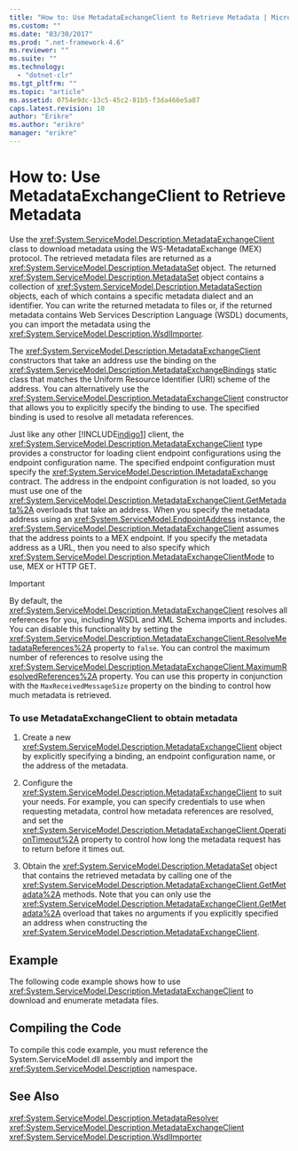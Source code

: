 ```yaml
---
title: "How to: Use MetadataExchangeClient to Retrieve Metadata | Microsoft Docs"
ms.custom: ""
ms.date: "03/30/2017"
ms.prod: ".net-framework-4.6"
ms.reviewer: ""
ms.suite: ""
ms.technology: 
  - "dotnet-clr"
ms.tgt_pltfrm: ""
ms.topic: "article"
ms.assetid: 0754e9dc-13c5-45c2-81b5-f3da466e5a87
caps.latest.revision: 10
author: "Erikre"
ms.author: "erikre"
manager: "erikre"
---
```

# How to: Use MetadataExchangeClient to Retrieve Metadata
Use the <xref:System.ServiceModel.Description.MetadataExchangeClient> class to download metadata using the WS-MetadataExchange (MEX) protocol. The retrieved metadata files are returned as a <xref:System.ServiceModel.Description.MetadataSet> object. The returned <xref:System.ServiceModel.Description.MetadataSet> object contains a collection of <xref:System.ServiceModel.Description.MetadataSection> objects, each of which contains a specific metadata dialect and an identifier. You can write the returned metadata to files or, if the returned metadata contains Web Services Description Language (WSDL) documents, you can import the metadata using the <xref:System.ServiceModel.Description.WsdlImporter>.  
  
 The <xref:System.ServiceModel.Description.MetadataExchangeClient> constructors that take an address use the binding on the <xref:System.ServiceModel.Description.MetadataExchangeBindings> static class that matches the Uniform Resource Identifier (URI) scheme of the address. You can alternatively use the <xref:System.ServiceModel.Description.MetadataExchangeClient> constructor that allows you to explicitly specify the binding to use. The specified binding is used to resolve all metadata references.  
  
 Just like any other [!INCLUDE[indigo1](../../../../includes/indigo1-md.md)] client, the <xref:System.ServiceModel.Description.MetadataExchangeClient> type provides a constructor for loading client endpoint configurations using the endpoint configuration name. The specified endpoint configuration must specify the <xref:System.ServiceModel.Description.IMetadataExchange> contract. The address in the endpoint configuration is not loaded, so you must use one of the <xref:System.ServiceModel.Description.MetadataExchangeClient.GetMetadata%2A> overloads that take an address. When you specify the metadata address using an <xref:System.ServiceModel.EndpointAddress> instance, the <xref:System.ServiceModel.Description.MetadataExchangeClient> assumes that the address points to a MEX endpoint. If you specify the metadata address as a URL, then you need to also specify which <xref:System.ServiceModel.Description.MetadataExchangeClientMode> to use, MEX or HTTP GET.  
  
> [!IMPORTANT]
>  By default, the <xref:System.ServiceModel.Description.MetadataExchangeClient> resolves all references for you, including WSDL and XML Schema imports and includes. You can disable this functionality by setting the <xref:System.ServiceModel.Description.MetadataExchangeClient.ResolveMetadataReferences%2A> property to `false`. You can control the maximum number of references to resolve using the <xref:System.ServiceModel.Description.MetadataExchangeClient.MaximumResolvedReferences%2A> property. You can use this property in conjunction with the `MaxReceivedMessageSize` property on the binding to control how much metadata is retrieved.  
  
### To use MetadataExchangeClient to obtain metadata  
  
1.  Create a new <xref:System.ServiceModel.Description.MetadataExchangeClient> object by explicitly specifying a binding, an endpoint configuration name, or the address of the metadata.  
  
2.  Configure the <xref:System.ServiceModel.Description.MetadataExchangeClient> to suit your needs. For example, you can specify credentials to use when requesting metadata, control how metadata references are resolved, and set the <xref:System.ServiceModel.Description.MetadataExchangeClient.OperationTimeout%2A> property to control how long the metadata request has to return before it times out.  
  
3.  Obtain the <xref:System.ServiceModel.Description.MetadataSet> object that contains the retrieved metadata by calling one of the <xref:System.ServiceModel.Description.MetadataExchangeClient.GetMetadata%2A> methods. Note that you can only use the <xref:System.ServiceModel.Description.MetadataExchangeClient.GetMetadata%2A> overload that takes no arguments if you explicitly specified an address when constructing the <xref:System.ServiceModel.Description.MetadataExchangeClient>.  
  
## Example  
 The following code example shows how to use <xref:System.ServiceModel.Description.MetadataExchangeClient> to download and enumerate metadata files.  

<!-- TODO: resolve snippet 
 [!code-csharp[MetadataResolver#3](../../../../samples/snippets/csharp/VS_Snippets_CFX/metadataresolver/cs/client.cs#3)]  
-->

## Compiling the Code  
 To compile this code example, you must reference the System.ServiceModel.dll assembly and import the <xref:System.ServiceModel.Description> namespace.  
  
## See Also  
 <xref:System.ServiceModel.Description.MetadataResolver>   
 <xref:System.ServiceModel.Description.MetadataExchangeClient>   
 <xref:System.ServiceModel.Description.WsdlImporter>